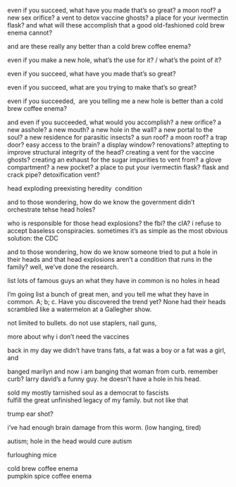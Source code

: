 
even if you succeed, what have you made that’s so great? a moon roof? a new sex orifice? a vent to detox vaccine ghosts? a place for your ivermectin flask? and what will these accomplish that a good old-fashioned cold brew enema cannot? 

and are these really any better than a cold brew coffee enema? 

even if you make a new hole, what’s the use for it? / what’s the point of it? 

even if you succeed, what have you made that’s so great? 

even if you succeed, what are you trying to make that’s so great? 

even if you succeeded,  are you telling me a new hole is better than a cold brew coffee enema? 

and even if you succeeded, what would you accomplish? a new orifice? a new asshole? a new mouth? a new hole in the wall? a new portal to the soul? a new residence for parasitic insects? a sun roof? a moon roof? a trap door? easy access to the brain? a display window? renovations? attepting to improve structural integrity of the head? creating a vent for the vaccine ghosts? creating an exhaust for the sugar impurities to vent from? a glove compartment? a new pocket? a place to put your ivermectin flask? flask and crack pipe? detoxification vent?

head exploding preexisting heredity  condition

and to those wondering, how do we know the government didn’t orchestrate tehse head holes? 

who is responsible for those head explosions? the fbi? the cIA? i refuse to accept baseless conspiracies. sometimes it’s as simple as the most obvious solution: the CDC

and to those wondering, how do we know someone tried to put a hole in their heads and that head explosions aren’t a condition that runs in the family? well, we’ve done the research.

list lots of famous guys an what they have in common is no holes in head 

I’m going list a bunch of great men, and you tell me what they have in common. A; b; c. Have you discovered the trend yet? None had their heads scrambled like a watermelon at a Gallegher show.

not limited to bullets. do not use staplers, nail guns, 

more about why i don’t need the vaccines 

back in my day we didn’t have trans fats, a fat was a boy or a fat was a girl, and 

banged marilyn and now i am banging that woman from curb. remember curb? larry david’s a funny guy. he doesn’t have a hole in his head. 

  
  

sold my mostly tarnished soul as a democrat to fascists  
fulfill the great unfinished legacy of my family. but not like that 

trump ear shot? 

i’ve had enough brain damage from this worm. (low hanging, tired)

autism; hole in the head would cure autism

furloughing mice

  

cold brew coffee enema  
pumpkin spice coffee enema